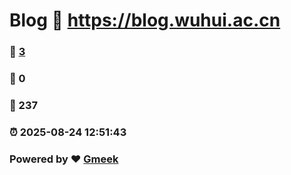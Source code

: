 # Blog :link: https://blog.wuhui.ac.cn 
### :page_facing_up: [3](https://blog.wuhui.ac.cn/tag.html) 
### :speech_balloon: 0 
### :hibiscus: 237 
### :alarm_clock: 2025-08-24 12:51:43 
### Powered by :heart: [Gmeek](https://github.com/Meekdai/Gmeek)
